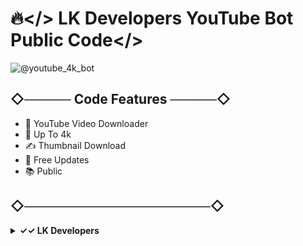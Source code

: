 # 🔥</> LK Developers YouTube Bot Public Code</>

![@youtube_4k_bot](https://user-images.githubusercontent.com/104438811/168841918-3290bdff-0414-43df-b7fd-a8d3bc7b722f.png) 

## ◇───── Code Features ─────◇

- 🚀 YouTube Video Downloader
- 🎨 Up To 4k
- ✍️ Thumbnail Download
- 🔔 Free Updates
- 📚 Public

## ◇────────────────────◇


<details>
  <summary><b>✓✓ LK Developers </></b></summary>
<br/>

<p><span><img src="https://user-images.githubusercontent.com/104438811/168842472-afda6411-08d9-4516-8baf-1fbe72ef7a5e.png" alt=""/></span></p>
</details>

